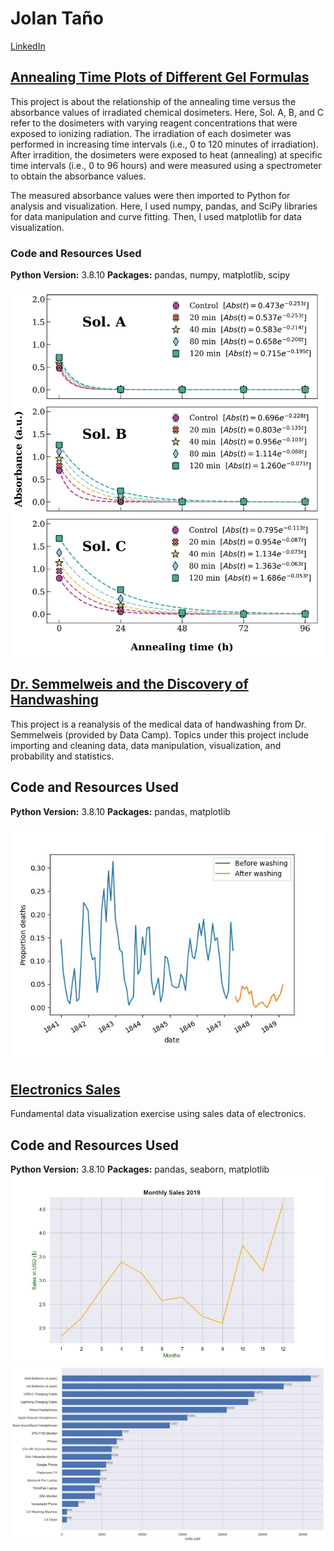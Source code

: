 # Jolan Taño

[LinkedIn](https://www.linkedin.com/in/jolanetano/)

## [Annealing Time Plots of Different Gel Formulas](https://github.com/jetano/annealing_decay)

This project is about the relationship of the annealing time versus the absorbance values of irradiated chemical dosimeters. Here, Sol. A, B, and C refer to the dosimeters with varying reagent concentrations that were exposed to ionizing radiation. The irradiation of each dosimeter was performed in increasing time intervals (i.e., 0 to 120 minutes of irradiation). After irradition, the dosimeters were exposed to heat (annealing) at specific time intervals (i.e., 0 to 96 hours) and were measured using a spectrometer to obtain the absorbance values.

The measured absorbance values were then imported to Python for analysis and visualization. Here, I used numpy, pandas, and SciPy libraries for data manipulation and curve fitting. Then, I used matplotlib for data visualization.

### Code and Resources Used
**Python Version:** 3.8.10
**Packages:** pandas, numpy, matplotlib, scipy

![](/images/DecaySolABC.jpg)


## [Dr. Semmelweis and the Discovery of Handwashing](https://github.com/jetano/handwash)

This project is a reanalysis of the medical data of handwashing from Dr. Semmelweis (provided by Data Camp). Topics under this project include importing and cleaning data, data manipulation, visualization, and probability and statistics.

## Code and Resources Used
**Python Version:** 3.8.10
**Packages:** pandas, matplotlib

![](/images/BefAftHandwash.jpg)



## [Electronics Sales](https://github.com/jetano/electronicsales)

Fundamental data visualization exercise using sales data of electronics.

## Code and Resources Used
**Python Version:** 3.8.10
**Packages:** pandas, seaborn, matplotlib
![](/images/linegraph.jpg)
![](/images/horizontalbarg.jpg)


